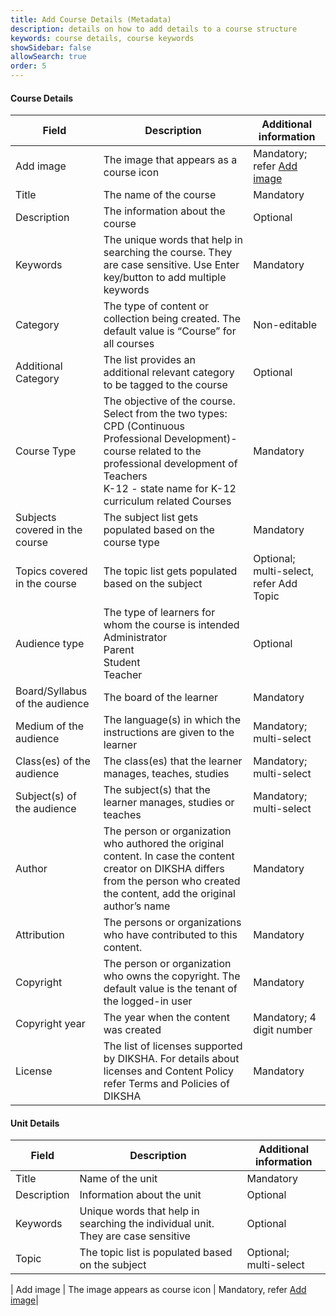 ```yaml
---
title: Add Course Details (Metadata)
description: details on how to add details to a course structure
keywords: course details, course keywords
showSidebar: false
allowSearch: true
order: 5
---
```



#### Course Details

| Field | Description | Additional information |
|--------------------------------|---------------------------------------------------------------------------------------------------------------------------------------------------------------------------------------------------------------------|-----------------------------------------|
| Add image   | The image that appears as a course icon | Mandatory; refer [Add image](../../common/metadata_addingimages.html) |
| Title | The name of the course  | Mandatory    |
| Description  | The information about the course    | Optional  |
| Keywords       | The unique words that help in searching the course. They are case sensitive. Use Enter key/button to add multiple keywords  | Mandatory       |
| Category       | The type of content or collection being created. The default value is “Course” for all courses      | Non-editable    |
| Additional Category    |  The list provides an additional relevant category to be tagged to the course | Optional |
| Course Type | The objective of the course. Select from the two types: <br>CPD (Continuous Professional Development)- course related to the professional development of Teachers <br> K-12 - state name for K-12 curriculum related Courses        | Mandatory   |
| Subjects covered in the course | The subject list gets populated based on the course type    | Mandatory       |
| Topics covered in the course   | The topic list gets populated based on the subject  | Optional; multi-select, refer Add Topic |
| Audience type  | The type of learners for whom the course is intended <br> Administrator <br> Parent <br> Student <br> Teacher   | Optional        |
| Board/Syllabus of the audience | The board of the learner    | Mandatory       |
| Medium of the audience | The language(s) in which the instructions are given to the learner  | Mandatory; multi-select |
| Class(es) of the audience      | The class(es) that the learner manages, teaches, studies    | Mandatory; multi-select |
| Subject(s) of the audience     | The subject(s) that the learner manages, studies or teaches | Mandatory; multi-select |
| Author | The person or organization who authored the original content. In case the content creator on DIKSHA differs from the person who created the content, add the original author’s name | Mandatory       |
| Attribution    | The persons or organizations who have contributed to this content.  | Mandatory       |
| Copyright      | The person or organization who owns the copyright. The default value is the tenant of the logged-in user    | Mandatory       |
| Copyright year | The year when the content was created       | Mandatory; 4 digit number       |
| License        | The list of licenses supported by DIKSHA. For details about licenses and  Content Policy refer Terms and Policies of DIKSHA | Mandatory       |


#### Unit Details

| Field | Description | Additional information |
|------------------|-----------------------------|-----------------|
| Title | Name of the unit | Mandatory |
| Description | Information about the unit | Optional |
| Keywords | Unique words that help in searching the individual unit. They are case sensitive | Optional |
| Topic | The topic list is populated based on the subject | Optional; multi-select |

| Add image | The image appears as course icon | Mandatory, refer [Add image](../../common/metadata_addingimages.html)|

